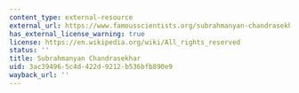 ```yaml
---
content_type: external-resource
external_url: https://www.famousscientists.org/subrahmanyan-chandrasekhar/
has_external_license_warning: true
license: https://en.wikipedia.org/wiki/All_rights_reserved
status: ''
title: Subrahmanyan Chandrasekhar
uid: 3ac39496-5c4d-422d-9212-b536bfb890e9
wayback_url: ''
---
```

